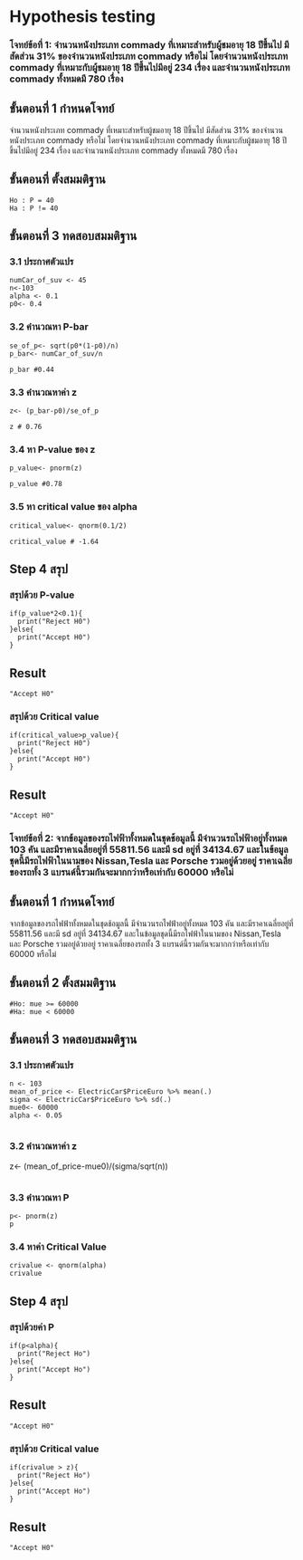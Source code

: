 # Hypothesis testing 

### โจทย์ข้อที่ 1: จำนวนหนังประเภท commady ที่เหมาะสำหรับผู้ชมอายุ 18 ปีขึ้นไป มีสัดส่วน 31% ของจำนวนหนังประเภท commady หรือไม่ โดยจำนวนหนังประเภท commady ที่เหมาะกับผู้ชมอายุ 18 ปีขึ้นไปมีอยู่ 234 เรื่อง และจำนวนหนังประเภท commady ทั้งหมดมี 780 เรื่อง

## ขั้นตอนที่ 1 กำหนดโจทย์
จำนวนหนังประเภท commady ที่เหมาะสำหรับผู้ชมอายุ 18 ปีขึ้นไป มีสัดส่วน 31% ของจำนวนหนังประเภท commady หรือไม่ โดยจำนวนหนังประเภท commady ที่เหมาะกับผู้ชมอายุ 18 ปีขึ้นไปมีอยู่ 234 เรื่อง และจำนวนหนังประเภท commady ทั้งหมดมี 780 เรื่อง
## ขั้นตอนที่ ตั้งสมมติฐาน
```
Ho : P = 40
Ha : P != 40
```
## ขั้นตอนที่ 3 ทดสอบสมมติฐาน
### 3.1 ประกาศตัวแปร
```
numCar_of_suv <- 45
n<-103
alpha <- 0.1
p0<- 0.4

```
### 3.2 คำนวณหา P-bar
```
se_of_p<- sqrt(p0*(1-p0)/n)
p_bar<- numCar_of_suv/n

p_bar #0.44
```
### 3.3 คำนวณหาค่า z
```
z<- (p_bar-p0)/se_of_p

z # 0.76
```
### 3.4 หา P-value ของ z
```
p_value<- pnorm(z)

p_value #0.78

```
### 3.5 หา critical value ของ alpha
```
critical_value<- qnorm(0.1/2)

critical_value # -1.64
```

## Step 4 สรุป
### สรุปด้วย P-value
```
if(p_value*2<0.1){
  print("Reject H0")
}else{
  print("Accept H0")
}
```
## Result
```
"Accept H0"
```
### สรุปด้วย Critical value
```
if(critical_value>p_value){
  print("Reject H0")
}else{
  print("Accept H0")
}
```
## Result
```
"Accept H0"
```


### โจทย์ข้อที่ 2: จากข้อมูลของรถไฟฟ้าทั้งหมดในชุดช้อมูลนี้ มีจำนวนรถไฟฟ้าอยู่ทั้งหมด 103 คัน และมีราคาเฉลี่ยอยู่ที่ 55811.56 และมี sd อยู่ที่ 34134.67 และในข้อมูลชุดนี้มีรถไฟฟ้าในนามของ Nissan,Tesla และ Porsche รวมอยู่ด้วยอยู่ ราคาเฉลี่ยของรถทั้ง 3 แบรนด์นี้รวมกันจะมากกว่าหรือเท่ากับ 60000 หรือไม่

## ขั้นตอนที่ 1 กำหนดโจทย์
จากข้อมูลของรถไฟฟ้าทั้งหมดในชุดช้อมูลนี้ มีจำนวนรถไฟฟ้าอยู่ทั้งหมด 103 คัน และมีราคาเฉลี่ยอยู่ที่ 55811.56 และมี sd อยู่ที่ 34134.67 และในข้อมูลชุดนี้มีรถไฟฟ้าในนามของ Nissan,Tesla และ Porsche รวมอยู่ด้วยอยู่ ราคาเฉลี่ยของรถทั้ง 3 แบรนด์นี้รวมกันจะมากกว่าหรือเท่ากับ 60000 หรือไม่
## ขั้นตอนที่ 2 ตั้งสมมติฐาน
```
#Ho: mue >= 60000
#Ha: mue < 60000
```
## ขั้นตอนที่ 3 ทดสอบสมมติฐาน
### 3.1 ประกาศตัวแปร
```
n <- 103
mean_of_price <- ElectricCar$PriceEuro %>% mean(.)
sigma <- ElectricCar$PriceEuro %>% sd(.)
mue0<- 60000
alpha <- 0.05


```
### 3.2 คำนวณหาค่า z
z<- (mean_of_price-mue0)/(sigma/sqrt(n))
```
```
### 3.3 คำนวณหา P
```
p<- pnorm(z)
p

```
### 3.4 หาค่า Critical Value
```
crivalue <- qnorm(alpha)
crivalue

```

## Step 4 สรุป
### สรุปด้วยค่า P
```
if(p<alpha){
  print("Reject Ho")
}else{
  print("Accept Ho")
}
```
## Result
```
"Accept H0"
```
### สรุปด้วย Critical value
```
if(crivalue > z){
  print("Reject Ho")
}else{
  print("Accept Ho")
}
```
## Result
```
"Accept H0"
```